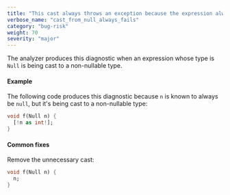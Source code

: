 ```yaml
---
title: "This cast always throws an exception because the expression always evaluates to 'null'."
verbose_name: "cast_from_null_always_fails"
category: "bug-risk"
weight: 70
severity: "major"
---
```

The analyzer produces this diagnostic when an expression whose type is
`Null` is being cast to a non-nullable type.

#### Example

The following code produces this diagnostic because `n` is known to always
be `null`, but it's being cast to a non-nullable type:

```dart
void f(Null n) {
  [!n as int!];
}
```

#### Common fixes

Remove the unnecessary cast:

```dart
void f(Null n) {
  n;
}
```
